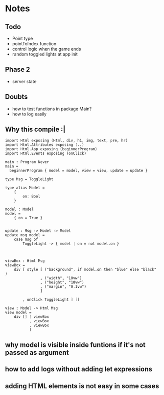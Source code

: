 # Notes

## Todo
- Point type
- pointToIndex function
- control logic when the game ends
- random toggled lights at app init

## Phase 2
- server state

## Doubts
- how to test functions in package Main?
- how to log easily

## Why this compile :|
```
import Html exposing (Html, div, h1, img, text, pre, hr)
import Html.Attributes exposing (..)
import Html.App exposing (beginnerProgram)
import Html.Events exposing (onClick)

main : Program Never
main =
  beginnerProgram { model = model, view = view, update = update }

type Msg = ToggleLight

type alias Model =
    {
        on: Bool
    }

model : Model
model =
    { on = True }


update : Msg -> Model -> Model
update msg model =
    case msg of
        ToggleLight -> { model | on = not model.on }



viewBox : Html Msg
viewBox =
    div [ style [ ("background", if model.on then "blue" else "black" )
                , ("width", "10vw")
                , ("height", "10vw")
                , ("margin", "0.1vw")
                ]

        , onClick ToggleLight ] []

view : Model -> Html Msg
view model =
    div [] [ viewBox
           , viewBox
           , viewBox
           ]
``` 

## why model is visible inside funtions if it's not passed as argument
## how to add logs without adding let expressions
## adding HTML elements is not easy in some cases